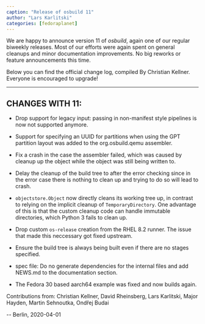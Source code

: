 ```yaml
---
caption: "Release of osbuild 11"
author: "Lars Karlitski"
categories: [fedoraplanet]
---
```

We are happy to announce version 11 of *osbuild*, again one of our regular
biweekly releases. Most of our efforts were again spent on general cleanups and
minor documentation improvements. No big reworks or feature announcements this
time.

Below you can find the official change log, compiled By Christian Kellner.
Everyone is encouraged to upgrade!

----

## CHANGES WITH 11:

* Drop support for legacy input: passing in non-manifest style pipelines is now
  not supported anymore.

* Support for specifying an UUID for partitions when using the GPT partition
  layout was added to the org.osbuild.qemu assembler.

* Fix a crash in the case the assembler failed, which was caused by cleanup up
  the object while the object was still being written to.

* Delay the cleanup of the build tree to after the error checking since in the
  error case there is nothing to clean up and trying to do so will lead to
  crash.

* `objectstore.Object` now directly cleans its working tree up, in contrast to
  relying on the implicit cleanup of `TemporaryDirectory`.  One advantage of
  this is that the custom cleanup code can handle immutable directories, which
  Python 3 fails to clean up.

* Drop custom `os-release` creation from the RHEL 8.2 runner. The issue that
  made this neccessary got fixed upstream.

* Ensure the build tree is always being built even if there are no stages
  specified.

* spec file: Do no generate dependencies for the internal files and add NEWS.md
  to the documentation section.

* The Fedora 30 based aarch64 example was fixed and now builds again.

Contributions from: Christian Kellner, David Rheinsberg, Lars Karlitski, Major
Hayden, Martin Sehnoutka, Ondřej Budai

-- Berlin, 2020-04-01
